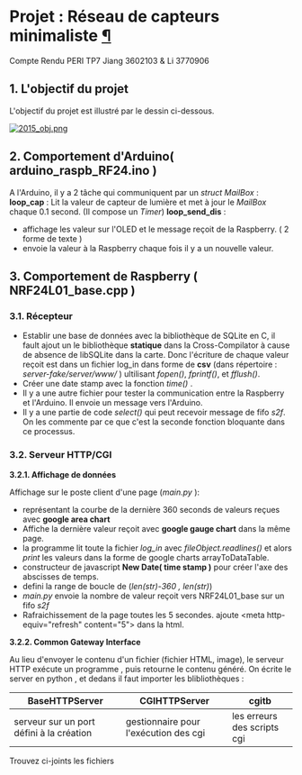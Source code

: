 # Projet : Réseau de capteurs minimaliste [¶](https://www-asim.lip6.fr/trac/sesi-peri/wiki/SujetTP7-2018#Projet:R%C3%A9seaudecapteursminimaliste "Link to this section")

Compte Rendu PERI TP7
Jiang 3602103 & Li 3770906


## 1. L'objectif du projet 
L'objectif du projet est illustré par le dessin ci-dessous. 

[![2015_obj.png](https://www-asim.lip6.fr/trac/sesi-peri/chrome/site/png/2015_obj.png "2015_obj.png")](https://www-asim.lip6.fr/trac/sesi-peri/chrome/site/png/2015_obj.png)

## 2. Comportement d'Arduino( arduino_raspb_RF24.ino )
A l'Arduino, il y a 2 tâche qui communiquent par un _struct MailBox_  :
**loop_cap** : Lit la valeur de capteur de lumière et met à jour le _MailBox_ chaque 0.1 second. (Il compose un _Timer_)
**loop_send_dis** : 
-  affichage les valeur sur l'OLED et  le message reçoit de la Raspberry. ( 2 forme de texte )
-  envoie la valeur à la Raspberry chaque fois il y a un nouvelle valeur. 



## 3. Comportement de Raspberry ( NRF24L01_base.cpp )

### 3.1.  Récepteur
- Establir une base de données avec la bibliothèque de SQLite en C, il fault ajout un le bibliothèque **statique** dans la Cross-Compilator à cause de absence de libSQLite dans la carte. Donc l'écriture de chaque valeur reçoit est dans un fichier log_in dans forme de **csv** (dans répertoire : *_server-fake/server/www/_* )  ultilisant *_fopen()_*, *_fprintf()_*, et *_fflush()_*.
- Créer une date stamp avec la fonction *_time()_* .
- Il y a une autre fichier pour tester la communication entre la Raspberry et l'Arduino. Il envoie un message vers l'Arduino.
- Il y a une partie de code _select()_ qui  peut recevoir message de fifo _s2f_. On les commente par ce que c'est la seconde fonction bloquante dans ce processus. 


###  3.2. Serveur HTTP/CGI
****3.2.1. Affichage de données****

Affichage sur le poste client d'une page (*_main.py_* ):

- représentant la courbe de la dernière 360 seconds de valeurs reçues avec ****google area chart****[]([https://developers.google.com/chart/interactive/docs/gallery/areachart]) 
-  Affiche la dernière valeur reçoit avec **google gauge chart**[]([https://developers.google.com/chart/interactive/docs/gallery/gauge]) dans la même page.
- la programme lit toute la fichier *_log_in_* avec *_fileObject.readlines()_* et alors *_print_* les valeurs dans la forme de google charts arrayToDataTable.
- constructeur de javascript **New Date( time stamp )** pour créer l'axe des abscisses de temps.
- defini la range de boucle de (*_len(str)-360 , len(str)_*)
- *_main.py_* envoie la nombre de valeur reçoit vers NRF24L01_base sur un fifo *_s2f_*
- Rafraichissement de la page toutes les 5 secondes.
ajoute \<meta http-equiv="refresh" content="5"\> dans la html.

****3.2.2. Common Gateway Interface****

Au lieu d'envoyer le contenu d'un fichier (fichier HTML, image), le serveur HTTP exécute un programme , puis retourne le contenu généré.
On écrite le server en python , et dedans il faut importer les blibliothèques :




| BaseHTTPServer |CGIHTTPServer  |cgitb|
|--|--|--|
| serveur sur un port défini à la création | gestionnaire pour l'exécution des cgi |les erreurs des scripts cgi|



Trouvez ci-joints les fichiers

